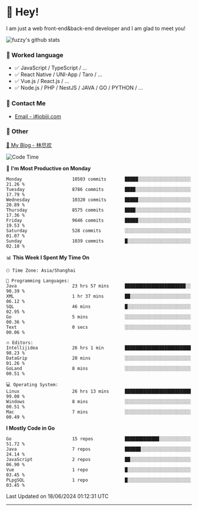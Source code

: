 # 👋 Hey!

I am just a web front-end&back-end developer and I am glad to meet you!

![fuzzy's github stats](https://github-readme-stats.vercel.app/api?username=JaydenForYou&&show_icons=true&&title_color=1abc9c&&icon_color=1abc9c)


### 📝 Worked language

- ✅ JavaScript / TypeScript / ...
- ✅ React Native / UNI-App / Taro / ...
- ✅ Vue.js / React.js / ...
- ✅ Node.js / PHP / NestJS / JAVA / GO / PYTHON / ...

### 📮 Contact Me

- [Email - i#iobiji.com](mailto:i@iobiji.com)


### 🤪 Other

[📌 My Blog - 林尽欢](https://iobiji.com)

<!--START_SECTION:waka-->
![Code Time](http://img.shields.io/badge/Code%20Time-705%20hrs%2028%20mins-blue)

📅 **I'm Most Productive on Monday** 

```text
Monday                   10503 commits       █████░░░░░░░░░░░░░░░░░░░░   21.26 % 
Tuesday                  8786 commits        ████░░░░░░░░░░░░░░░░░░░░░   17.79 % 
Wednesday                10320 commits       █████░░░░░░░░░░░░░░░░░░░░   20.89 % 
Thursday                 8575 commits        ████░░░░░░░░░░░░░░░░░░░░░   17.36 % 
Friday                   9646 commits        █████░░░░░░░░░░░░░░░░░░░░   19.53 % 
Saturday                 528 commits         ░░░░░░░░░░░░░░░░░░░░░░░░░   01.07 % 
Sunday                   1039 commits        █░░░░░░░░░░░░░░░░░░░░░░░░   02.10 % 
```


📊 **This Week I Spent My Time On** 

```text
🕑︎ Time Zone: Asia/Shanghai

💬 Programming Languages: 
Java                     23 hrs 57 mins      ███████████████████████░░   90.39 % 
XML                      1 hr 37 mins        ██░░░░░░░░░░░░░░░░░░░░░░░   06.12 % 
SQL                      46 mins             █░░░░░░░░░░░░░░░░░░░░░░░░   02.95 % 
Go                       5 mins              ░░░░░░░░░░░░░░░░░░░░░░░░░   00.36 % 
Text                     0 secs              ░░░░░░░░░░░░░░░░░░░░░░░░░   00.06 % 

🔥 Editors: 
Intellijidea             26 hrs 1 min        █████████████████████████   98.23 % 
DataGrip                 20 mins             ░░░░░░░░░░░░░░░░░░░░░░░░░   01.26 % 
GoLand                   8 mins              ░░░░░░░░░░░░░░░░░░░░░░░░░   00.51 % 

💻 Operating System: 
Linux                    26 hrs 13 mins      █████████████████████████   99.00 % 
Windows                  8 mins              ░░░░░░░░░░░░░░░░░░░░░░░░░   00.51 % 
Mac                      7 mins              ░░░░░░░░░░░░░░░░░░░░░░░░░   00.49 % 
```

**I Mostly Code in Go** 

```text
Go                       15 repos            █████████████░░░░░░░░░░░░   51.72 % 
Java                     7 repos             ██████░░░░░░░░░░░░░░░░░░░   24.14 % 
JavaScript               2 repos             ██░░░░░░░░░░░░░░░░░░░░░░░   06.90 % 
Vue                      1 repo              █░░░░░░░░░░░░░░░░░░░░░░░░   03.45 % 
PLpgSQL                  1 repo              █░░░░░░░░░░░░░░░░░░░░░░░░   03.45 % 
```




 Last Updated on 18/06/2024 01:12:31 UTC
<!--END_SECTION:waka-->
---
